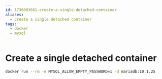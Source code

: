 ```yaml
---
id: 1736003661-create-a-single-detached-container
aliases:
  - Create a single detached container
tags:
  - docker
  - mysql
---
```


# Create a single detached container

```bash
docker run --rm -e MYSQL_ALLOW_EMPTY_PASSWORD=1 -d mariadb:10.1.25
```
